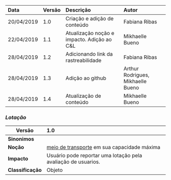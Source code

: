 |Data|Versão|Descrição|Autor|
|:---|:---|:---|:---|
|20/04/2019|1.0|Criação e adição de conteúdo|Fabiana Ribas|
|22/04/2019|1.1|Atualização noção e impacto. Adição ao C&L|Mikhaelle Bueno|
|28/04/2019|1.2|Adicionando link da rastreabilidade|Fabiana Ribas|
|28/04/2019|1.3|Adição ao github|Arthur Rodrigues, Mikhaelle Bueno|
|28/04/2019|1.4|Atualização de conteúdo|Mikhaelle Bueno|

### ***<a name="lotacao">Lotação</a>***


|Versão|1.0
|-|:-|
|**Sinonimos**|
|**Noção**|[meio de transporte](#meio-de-transporte) em sua capacidade máxima |
|**Impacto**|Usuário pode reportar uma lotação pela avaliação de usuarios.|
|**Classificação**| Objeto
